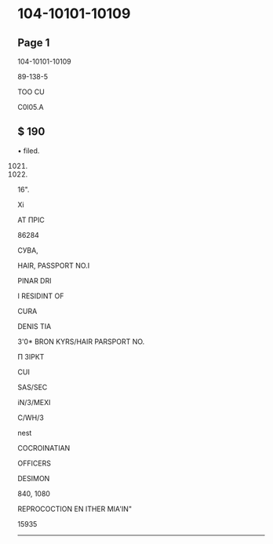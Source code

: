# 104-10101-10109

## Page 1

104-10101-10109

89-138-5

TOO CU

C0l05.A

## $ 190

• filed.

1021.

3069.

16".

Xi

АТ ПРІС

86284

СУВА,

HAIR, PASSPORT NO.I

PINAR DRI

I RESIDINT OF

CURA

DENIS TIA

3'0* BRON KYRS/HAIR PARSPORT NO.

П ЗІРКТ

CUI

SAS/SEC

iN/3/MEXI

C/WH/3

nest

COCROINATIAN

OFFICERS

DESIMON

840, 1080

REPROCOCTION EN ITHER MIA'IN"

15935

---

